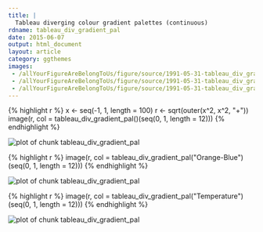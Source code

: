 ```yaml
---
title: |
  Tableau diverging colour gradient palettes (continuous)
rdname: tableau_div_gradient_pal
date: 2015-06-07
output: html_document
layout: article
category: ggthemes
images:
 - /allYourFigureAreBelongToUs/figure/source/1991-05-31-tableau_div_gradient_pal/tableau_div_gradient_pal-1.png
 - /allYourFigureAreBelongToUs/figure/source/1991-05-31-tableau_div_gradient_pal/tableau_div_gradient_pal-2.png
 - /allYourFigureAreBelongToUs/figure/source/1991-05-31-tableau_div_gradient_pal/tableau_div_gradient_pal-3.png
---
```





{% highlight r %}
x <- seq(-1, 1, length = 100)
r <- sqrt(outer(x^2, x^2, "+"))
image(r, col = tableau_div_gradient_pal()(seq(0, 1, length = 12)))
{% endhighlight %}

![plot of chunk tableau_div_gradient_pal](/allYourFigureAreBelongToUs/figure/source/1991-05-31-tableau_div_gradient_pal/tableau_div_gradient_pal-1.png) 

{% highlight r %}
image(r, col = tableau_div_gradient_pal("Orange-Blue")(seq(0, 1, length = 12)))
{% endhighlight %}

![plot of chunk tableau_div_gradient_pal](/allYourFigureAreBelongToUs/figure/source/1991-05-31-tableau_div_gradient_pal/tableau_div_gradient_pal-2.png) 

{% highlight r %}
image(r, col = tableau_div_gradient_pal("Temperature")(seq(0, 1, length = 12)))
{% endhighlight %}

![plot of chunk tableau_div_gradient_pal](/allYourFigureAreBelongToUs/figure/source/1991-05-31-tableau_div_gradient_pal/tableau_div_gradient_pal-3.png) 